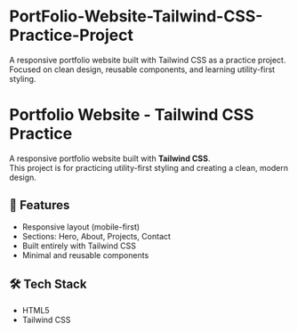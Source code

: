 # PortFolio-Website-Tailwind-CSS-Practice-Project
A responsive portfolio website built with Tailwind CSS as a practice project. Focused on clean design, reusable components, and learning utility-first styling.

# Portfolio Website - Tailwind CSS Practice

A responsive portfolio website built with **Tailwind CSS**.  
This project is for practicing utility-first styling and creating a clean, modern design.

## 🚀 Features
- Responsive layout (mobile-first)
- Sections: Hero, About, Projects, Contact
- Built entirely with Tailwind CSS
- Minimal and reusable components

## 🛠️ Tech Stack
- HTML5
- Tailwind CSS
